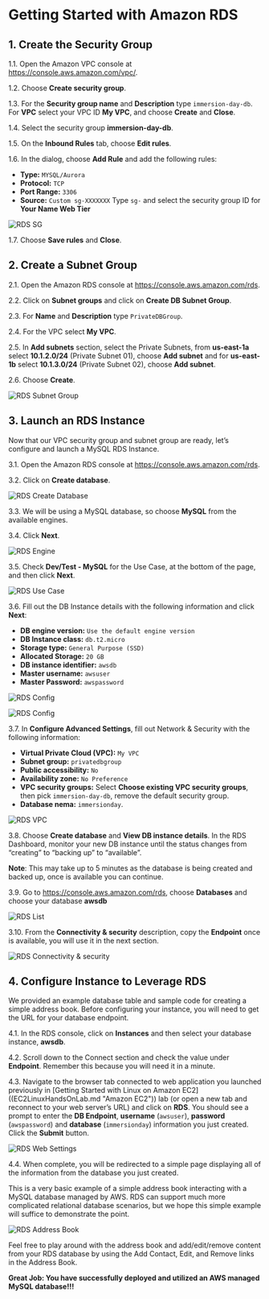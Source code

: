 # Getting Started with Amazon RDS

## 1. Create the Security Group

1.1\. Open the Amazon VPC console at https://console.aws.amazon.com/vpc/.

1.2\. Choose **Create security group**.

1.3\. For the **Security group name** and **Description** type `immersion-day-db`. For **VPC** select your VPC ID **My VPC**, and choose **Create** and **Close**.

1.4\. Select the security group **immersion-day-db**.

1.5\. On the **Inbound Rules** tab, choose **Edit rules**.

1.6\. In the dialog, choose **Add Rule** and add the following rules:

* **Type:** `MYSQL/Aurora`
* **Protocol:** `TCP`
* **Port Range:** `3306`
* **Source:** `Custom sg-XXXXXXX` Type `sg-` and select the security group ID for **Your Name Web Tier**

![RDS SG](images/rds-sg-create.png)

1.7\. Choose **Save rules** and **Close**.

## 2. Create a Subnet Group

2.1\.	Open the Amazon RDS console at  https://console.aws.amazon.com/rds.

2.2\.	Click on **Subnet groups** and click on **Create DB Subnet Group**.

2.3\.	For **Name** and **Description** type `PrivateDBGroup`.

2.4\.	For the VPC select **My VPC**.

2.5\.	In **Add subnets** section, select the Private Subnets, from **us-east-1a** select **10.1.2.0/24** (Private Subnet 01), choose **Add subnet** and for **us-east-1b** select **10.1.3.0/24** (Private Subnet 02), choose **Add subnet**.

2.6\.	Choose **Create**.

![RDS Subnet Group](images/rds-subnet-group.png)

## 3. Launch an RDS Instance

Now that our VPC security group and subnet group are ready, let’s configure and launch a MySQL RDS Instance.

3.1\. Open the Amazon RDS console at  https://console.aws.amazon.com/rds.

3.2\. Click on **Create database**.

![RDS Create Database](images/rds-launch.png)

3.3\. We will be using a MySQL database, so choose **MySQL** from the available engines.

3.4\. Click **Next**.

![RDS Engine](images/rds-engine.png)

3.5\. Check **Dev/Test - MySQL** for the Use Case, at the bottom of the page, and then click **Next**.

![RDS Use Case](images/rds-use-case.png)

3.6\. Fill out the DB Instance details with the following information and click **Next**:

* **DB engine version:** `Use the default engine version`
* **DB Instance class:** `db.t2.micro`
* **Storage type:** `General Purpose (SSD)`
* **Allocated Storage:** `20 GB`
* **DB instance identifier:** `awsdb`
* **Master username:** `awsuser`
* **Master Password:** `awspassword`

![RDS Config](images/rds-config-1.png)

![RDS Config](images/rds-config-2.png)

3.7\. In **Configure Advanced Settings**, fill out Network & Security with the following information:

* **Virtual Private Cloud (VPC):** `My VPC`
* **Subnet group:** `privatedbgroup`
* **Public accessibility:** `No`
* **Availability zone:** `No Preference`
* **VPC security groups:** Select **Choose existing VPC security groups**, then pick `immersion-day-db`, remove the default security group.
* **Database nema:** `immersionday`.

![RDS VPC](images/rds-vpc.png)

3.8\. Choose **Create database** and **View DB instance details**. In the RDS Dashboard, monitor your new DB instance until the status changes from “creating” to “backing up” to “available”. 

**Note**: This may take up to 5 minutes as the database is being created and backed up, once is available you can continue.

3.9\. Go to https://console.aws.amazon.com/rds, choose **Databases** and choose your database **awsdb**  

![RDS List](images/rds-list.png)

3.10\. From the **Connectivity & security** description, copy the **Endpoint** once is available, you will use it in the next section.

![RDS Connectivity & security](images/rds-connectivity.png)

## 4. Configure Instance to Leverage RDS

We provided an example database table and sample code for creating a simple address book.  Before configuring your instance, you will need to get the URL for your database endpoint.

4.1\. In the RDS console, click on **Instances** and then select your database instance, **awsdb**.

4.2\. Scroll down to the Connect section and check the value under **Endpoint**. Remember this because you will need it in a minute.

4.3\. Navigate to the browser tab connected to web application you launched previously in [Getting Started with Linux on Amazon EC2]((EC2LinuxHandsOnLab.md "Amazon EC2")) lab (or open a new tab and reconnect to your web server’s URL) and click on **RDS**. You should see a prompt to enter the **DB Endpoint**, **username** (`awsuser`), **password** (`awspassword`) and **database** (`immersionday`) information you just created. Click the **Submit** button.

![RDS Web Settings](images/rds-web-settings.png)

4.4\. When complete, you will be redirected to a simple page displaying all of the information from the database you just created.

This is a very basic example of a simple address book interacting with a MySQL database managed by AWS.  RDS can support much more complicated relational database scenarios, but we hope this simple example will suffice to demonstrate the point.

![RDS Address Book](images/rds-address.png)

Feel free to play around with the address book and add/edit/remove content from your RDS database by using the Add Contact, Edit, and Remove links in the Address Book.

**Great Job: You have successfully deployed and utilized an AWS managed MySQL database!!!**